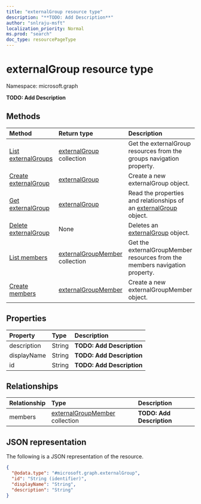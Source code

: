 ```yaml
---
title: "externalGroup resource type"
description: "**TODO: Add Description**"
author: "snlraju-msft"
localization_priority: Normal
ms.prod: "search"
doc_type: resourcePageType
---
```


# externalGroup resource type

Namespace: microsoft.graph

**TODO: Add Description**

## Methods

|Method|Return type|Description|
|:---|:---|:---|
|[List externalGroups](../api/externalconnection-list-groups.md)|[externalGroup](../resources/externalgroup.md) collection|Get the externalGroup resources from the groups navigation property.|
|[Create externalGroup](../api/externalconnection-post-groups.md)|[externalGroup](../resources/externalgroup.md)|Create a new externalGroup object.|
|[Get externalGroup](../api/externalgroup-get.md)|[externalGroup](../resources/externalgroup.md)|Read the properties and relationships of an [externalGroup](../resources/externalgroup.md) object.|
|[Delete externalGroup](../api/externalgroup-delete.md)|None|Deletes an [externalGroup](../resources/externalgroup.md) object.|
|[List members](../api/externalgroup-list-members.md)|[externalGroupMember](../resources/externalgroupmember.md) collection|Get the externalGroupMember resources from the members navigation property.|
|[Create members](../api/externalgroup-post-members.md)|[externalGroupMember](../resources/externalgroupmember.md)|Create a new externalGroupMember object.|

## Properties

|Property|Type|Description|
|:---|:---|:---|
|description|String|**TODO: Add Description**|
|displayName|String|**TODO: Add Description**|
|id|String|**TODO: Add Description**|

## Relationships

|Relationship|Type|Description|
|:---|:---|:---|
|members|[externalGroupMember](../resources/externalgroupmember.md) collection|**TODO: Add Description**|

## JSON representation

The following is a JSON representation of the resource.
<!-- {
  "blockType": "resource",
  "keyProperty": "id",
  "@odata.type": "microsoft.graph.externalGroup",
  "baseType": "",
  "openType": false
}
-->

``` json
{
  "@odata.type": "#microsoft.graph.externalGroup",
  "id": "String (identifier)",
  "displayName": "String",
  "description": "String"
}
```
